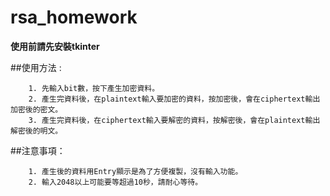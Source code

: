 # rsa_homework

**使用前請先安裝tkinter**

##使用方法 : 
```
    1. 先輸入bit數，按下產生加密資料。
    2. 產生完資料後，在plaintext輸入要加密的資料，按加密後，會在ciphertext輸出加密後的密文。
    3. 產生完資料後，在ciphertext輸入要解密的資料，按解密後，會在plaintext輸出解密後的明文。
```

##注意事項：
```
    1. 產生後的資料用Entry顯示是為了方便複製，沒有輸入功能。
    2. 輸入2048以上可能要等超過10秒，請耐心等待。
```
